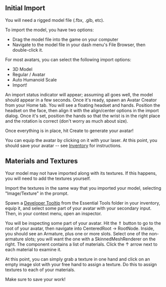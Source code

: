 <languages/><translate>

## Initial Import

You will need a rigged model file (.fbx, .glb, etc).

To import the model, you have two options:

-   Drag the model file into the game on your computer
-   Navigate to the model file in your dash menu's File Browser, then
    double-click it.

For most avatars, you can select the following import options:

-   3D Model
-   Regular / Avatar
-   Auto Humanoid Scale
-   Import!

An import status indicator will appear; assuming all goes well, the
model should appear in a few seconds. Once it's ready, spawn an Avatar
Creator from your Home tab. You will see a floating headset and hands.
Position the headset on the face, then align it with the align/center
options in the import dialog. Once it's set, position the hands so that
the wrist is in the right place and the rotation is correct (don't worry
as much about size).

Once everything is in place, hit Create to generate your avatar!

You can equip the avatar by clicking on it with your laser. At this
point, you should save your avatar -- see
[Inventory](Inventory "wikilink") for instructions.

## Materials and Textures

Your model may not have imported along with its textures. If this
happens, you will need to add the textures yourself.

Import the textures in the same way that you imported your model,
selecting "Image/Texture" in the prompt.

Spawn a [Developer Tooltip](Developer_Tooltip "wikilink") from the
Essential Tools folder in your inventory, equip it, and select some part
of your avatar with your secondary input. Then, in your context menu,
open an inspector.

You will be inspecting some part of your avatar. Hit the ⇑ button to go
to the root of your avatar, then navigate into CenteredRoot -> RootNode.
Inside, you should see an Armature, plus one or more slots. Select one
of the non-armature slots; you will want the one with a
SkinnedMeshRenderer on the right. The component contains a list of
materials. Click the ↑ arrow next to each material to examine it.

At this point, you can simply grab a texture in one hand and click on an
empty image slot with your free hand to assign a texture. Do this to
assign textures to each of your materials.

Make sure to save your work! </translate>